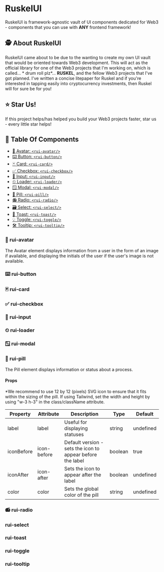 # RuskelUI
RuskelUI is framework-agnostic vault of UI components dedicated for Web3 - components that you can use with **ANY** frontend framework!

## 🕵️ About RuskelUI
RuskelUI came about to be due to the wanting to create my own UI vault that would be oriented towards Web3 development. This will act as the official library for one of the Web3 projects that I'm working on, which is called... * drum roll plz*... **RUSKEL**, and the fellow Web3 projects that I've got planned. I've written a concise litepaper for Ruskel and if you're interested in tapping easily into  cryptocurrency investments, then Ruskel will for sure be for you!

## ⭐️ Star Us!
If this project helps/has helped you build your Web3 projects faster, star us - every little star helps!


## 🧩 Table Of Components
- [👤 Avatar: `<rui-avatar/>`](#rui-avatar)
- [⌨️ Button: `<rui-button/>`](#rui-button)
- [🃏 Card: `<rui-card/>`](#rui-card)
- [✅ Checkbox: `<rui-checkbox/>`](#rui-checkbox)
- [💬 Input: `<rui-input/>`](#rui-input)
- [⏲ Loader: `<rui-loader/>`](#rui-loader)
- [🪟 Modal: `<rui-modal/>`](#rui-modal)
- [💊 Pill: `<rui-pill/>`](#rui-pill)
- [📻 Radio: `<rui-radio/>`](#rui-radio)
- [🗃 Select: `<rui-select/>`](#rui-select)
- [🥂 Toast: `<rui-toast/>`](#rui-toast)
- [💡 Toggle: `<rui-toggle/>`](#rui-toggle)
- [🛠 Tooltip: `<rui-tooltip/>`](#rui-tooltip)


### 👤 rui-avatar
The Avatar element displays information from a user in the form of an image if available, and displaying the initials of the user if the user's image is not available. 
### ⌨️ rui-button
### 🃏 rui-card
### ✅ rui-checkbox
### 💬 rui-input
### ⏲ rui-loader
### 🪟 rui-modal
### 💊 rui-pill
The Pill element displays information or status about a process.

#### Props
*We recommend to use 12 by 12 (pixels) SVG icon to ensure that it fits within the sizing of the pill. If using Tailwind, set the width and height by using "w-3 h-3" in the class/className attribute.

| Property    | Attribute    | Description | Type     | Default     |
| ----------- | ------------ | ----------- | -------- | ----------- |
|label | label | Useful for displaying statuses | string | undefined
|iconBefore | icon-before | Default version - sets the icon to appear before the label | boolean | true
|iconAfter | icon-after | Sets the icon to appear after the label | boolean | undefined
| color | color | Sets the global color of the pill | string | undefined
### 📻 rui-radio
### rui-select
### rui-toast
### rui-toggle
### rui-tooltip